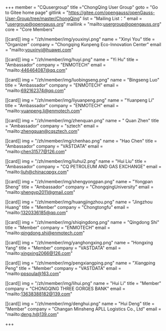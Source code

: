 ﻿+++
member = "CQusergroup"
title ="ChongQing User Group"
goto = "Go to Gitee home page"
gitlink = "https://gitee.com/opengauss/openGauss-User-Group/tree/master/ChongQing"
list = "Mailing List："
email = "usergroup@opengauss.org"
maillink = "mailto:usergroup@opengauss.org"
core = "Core Members"


[[card]]
img = "/zh/member/img/youxinyi.png"
name = "Xinyi You"
title = "Organizer"
company = "Chongqing Kunpeng Eco-Innovation Center"
email = "mailto:youxinyi@huawei.com"

[[card]]
img = "/zh/member/img/huyi.png"
name = "Yi Hu"
title = "Ambassador"
company = "ENMOTECH"
email = "mailto:446464087@qq.com"

[[card]]
img = "/zh/member/img/luobingseng.png"
name = "Bingseng Luo"
title = "Ambassador"
company = "ENMOTECH"
email = "mailto:692162374@qq.com"


[[card]]
img = "/zh/member/img/liyuanpeng.png"
name = "Yuanpeng Li"
title = "Ambassador"
company = "ENMOTECH"
email = "mailto:yuanpeng.li@enmotech.com"

[[card]]
img = "/zh/member/img/zhenquan.png"
name = " Quan Zhen"
title = "Ambassador"
company = "sztech"
email = "mailto:zhengquan@cqsztech.com"

[[card]]
img = "/zh/member/img/chenhao.png"
name = "Hao Chen"
title = "Ambassador"
company = "VASTDATA"
email = "mailto:chen31577@126.com"

[[card]]
img = "/zh/member/img/liuhui2.png"
name = "Hui Liu"
title = "Ambassador"
company = "CQ PETROLEUM AND GAS EXCHANGE"
email = "mailto:liuh@chinacqpgx.com"


[[card]]
img = "/zh/member/img/shengyongpan.png"
name = "Yongpan Sheng"
title = "Ambassador"
company = "ChongqingUniversity"
email = "mailto:shengyp2011@gmail.com"

[[card]]
img = "/zh/member/img/huangjingzhou.png"
name = "Jingzhou Huang"
title = "Member"
company = "Chongtongfu"
email = "mailto:1320336185@qq.com"

[[card]]
img = "/zh/member/img/shiqingdong.png"
name = "Qingdong Shi"
title = "Member"
company = "ENMOTECH"
email = "mailto:qingdong.shi@enmotech.com"

[[card]]
img = "/zh/member/img/yanghongxing.png"
name = "Hongxing Yang"
title = "Member"
company = "VASTDATA"
email = "mailto:xingxing2066@126.com"

[[card]]
img = "/zh/member/img/pengxiangping.png"
name = "Xiangping Peng"
title = "Member"
company = "VASTDATA"
email = "mailto:ppsoula@163.com"

[[card]]
img = "/zh/member/img/lihui.png"
name = "Hui Li"
title = "Member"
company = "CHONGQING THREE GORGES BANK"
email = "mailto:13638388182@139.com"

[[card]]
img = "/zh/member/img/denghui.png"
name = "Hui Deng"
title = "Member"
company = "Changan Minsheng APLL Logistics Co., Ltd"
email = "mailto:deng.h@139.com"

+++